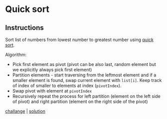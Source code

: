 # Quick sort

## Instructions

Sort list of numbers from lowest number to greatest number using
[quick sort](https://en.wikipedia.org/wiki/Quicksort).

Algorithm: 
- Pick first element as pivot (pivot can be also last, random element but we explicitly always pick first element)
- Partition elements - start traversing from the leftmost element and if a smaller element is found, swap current
  element with `list[i]`. Keep track of index of smaller to elements at index (`pivotIndex`).
- Swap pivot with element at `pivotIndex`
- Recursively repeat the process for left partition (element on the left side of pivot) and right partition (element on
  the right side of the pivot)

[challange](challange.kt) | [solution](solution.kt)
